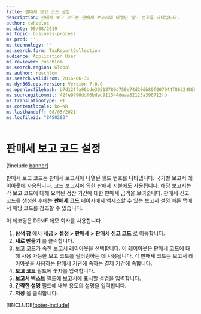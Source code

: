 ```yaml
---
title: 판매세 보고 코드 설정
description: 판매세 보고 코드는 판매세 보고서에 나열된 필드 번호를 나타냅니다.
author: twheeloc
ms.date: 08/08/2019
ms.topic: business-process
ms.prod: ''
ms.technology: ''
ms.search.form: TaxReportCollection
audience: Application User
ms.reviewer: roschlom
ms.search.region: Global
ms.author: roschlom
ms.search.validFrom: 2016-06-30
ms.dyn365.ops.version: Version 7.0.0
ms.openlocfilehash: b7d12ffa90bde30518780d750e74d20db89f007044f8622480b8bd6e629e00dd
ms.sourcegitcommit: 42fe9790ddf0bdad911544deaa82123a396712fb
ms.translationtype: HT
ms.contentlocale: ko-KR
ms.lasthandoff: 08/05/2021
ms.locfileid: "8450283"
---
```

# <a name="set-up-sales-tax-reporting-codes"></a>판매세 보고 코드 설정

[!include [banner](../../includes/banner.md)]

판매세 보고 코드는 판매세 보고서에 나열된 필드 번호를 나타냅니다. 국가별 보고서 레이아웃에 사용됩니다. 코드 보고서에 의한 판매세 지불에도 사용됩니다. 해당 보고서는 각 보고 코드에 대해 요약된 정산 기간에 대한 판매세 금액을 보여줍니다. 판매세 신고 코드를 생성한 후에는 **판매세 코드** 페이지에서 액세스할 수 있는 보고서 설정 빠른 탭에서 해당 코드를 참조할 수 있습니다. 

이 레코딩은 DEMF 데모 회사를 사용합니다.

1. **탐색 창** 에서 **세금 > 설정 > 판매세 > 판매세 신고 코드** 로 이동합니다.
2. **새로 만들기** 를 클릭합니다.
3. 보고 코드가 속한 보고서 레이아웃을 선택합니다. 이 레이아웃은 판매세 코드에 대해 사용 가능한 보고 코드를 필터링하는 데 사용됩니다. 각 판매세 코드는 보고서 레이아웃을 사용하는 판매세 기관에 속하는 결제 기간에 속합니다.  
4. **보고 코드** 필드에 숫자를 입력합니다.
5. **보고서 텍스트** 필드에 보고서에 표시할 설명을 입력합니다.
6. **간략한 설명** 필드에 내부 용도의 설명을 입력합니다.
7. **저장** 을 클릭합니다.



[!INCLUDE[footer-include](../../../includes/footer-banner.md)]